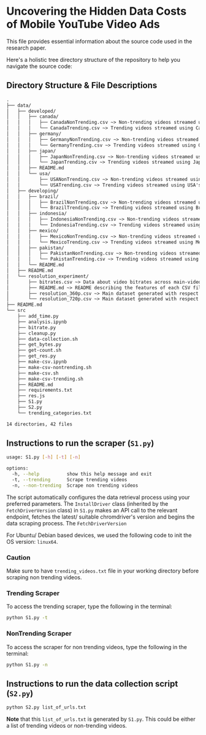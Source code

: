 # Uncovering the Hidden Data Costs of Mobile YouTube Video Ads

This file provides essential information about the source code used in the research paper. 

Here's a holistic tree directory structure of the repository to help you navigate the source code:

## Directory Structure & File Descriptions  

```txt
.
├── data/
│   ├── developed/
│   │   ├── canada/
│   │   │   ├── CanadaNonTrending.csv ~> Non-trending videos streamed using Canada's VPN
│   │   │   └── CanadaTrending.csv ~> Trending videos streamed using Canada's VPN
│   │   ├── germany/
│   │   │   ├── GermanyNonTrending.csv ~> Non-trending videos streamed using Germany's VPN
│   │   │   └── GermanyTrending.csv ~> Trending videos streamed using Germany's VPN
│   │   ├── japan/
│   │   │   ├── JapanNonTrending.csv ~> Non-trending videos streamed using Japan's VPN
│   │   │   └── JapanTrending.csv ~> Trending videos streamed using Japan's VPN
│   │   ├── README.md
│   │   └── usa/
│   │       ├── USANonTrending.csv ~> Non-trending videos streamed using USA's VPN
│   │       └── USATrending.csv ~> Trending videos streamed using USA's VPN
│   ├── developing/
│   │   ├── brazil/
│   │   │   ├── BrazilNonTrending.csv ~> Non-trending videos streamed using Brazil's VPN
│   │   │   └── BrazilTrending.csv ~> Trending videos streamed using Brazil's VPN
│   │   ├── indonesia/
│   │   │   ├── IndonesiaNonTrending.csv ~> Non-trending videos streamed using Indonesia's VPN
│   │   │   └── IndonesiaTrending.csv ~> Trending videos streamed using Indonesia's VPN
│   │   ├── mexico/
│   │   │   ├── MexicoNonTrending.csv ~> Non-trending videos streamed using Mexico's VPN
│   │   │   └── MexicoTrending.csv ~> Trending videos streamed using Mexico's VPN
│   │   ├── pakistan/
│   │   │   ├── PakistanNonTrending.csv ~> Non-trending videos streamed using Pakistan's VPN
│   │   │   └── PakistanTrending.csv ~> Trending videos streamed using Pakistan's VPN
│   │   └── README.md
│   ├── README.md
│   └── resolution_experiment/
│       ├── bitrates.csv ~> Data about video bitrates across main-video resolutions
│       ├── README.md ~> README describing the features of each CSV file.
│       ├── resolution_360p.csv ~> Main dataset generated with respect to main-videos streamed at 360p
│       └── resolution_720p.csv ~> Main dataset generated with respect to main-videos streamed at 720p
├── README.md
└── src
    ├── add_time.py
    ├── analysis.ipynb
    ├── bitrate.py
    ├── cleanup.py
    ├── data-collection.sh
    ├── get_bytes.py
    ├── get-count.sh
    ├── get_res.py
    ├── make-csv.ipynb
    ├── make-csv-nontrending.sh
    ├── make-csv.sh
    ├── make-csv-trending.sh
    ├── README.md
    ├── requirements.txt
    ├── res.js
    ├── S1.py
    ├── S2.py
    └── trending_categories.txt

14 directories, 42 files
```

## Instructions to run the scraper (`S1.py`)

```bash
usage: S1.py [-h] [-t] [-n]

options:
  -h, --help          show this help message and exit
  -t, --trending      Scrape trending videos
  -n, --non-trending  Scrape non trending videos
```

The script automatically configures the data retrieval process using your preferred parameters. The `InstallDriver` class (inherited by the `FetchDriverVersion` class) in `S1.py` makes an API call to the relevant endpoint, fetches the latest/ suitable chromdriver's version and begins the data scraping process. The `FetchDriverVersion`

For Ubuntu/ Debian based devices, we used the following code to init the OS version: `linux64`. 

### Caution

Make sure to have `trending_videos.txt` file in your working directory before scraping non trending videos.

### Trending Scraper

To access the trending scraper, type the following in the terminal:

```bash
python S1.py -t
```

### NonTrending Scraper

To access the scraper for non trending videos, type the following in the terminal:

```bash
python S1.py -n
```

## Instructions to run the data collection script (`S2.py`)

```bash
python S2.py list_of_urls.txt
```

**Note** that this `list_of_urls.txt` is generated by `S1.py`. This could be either  a list of trending videos or non-trending videos. 